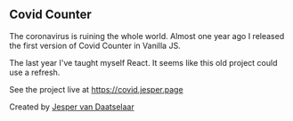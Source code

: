 ## Covid Counter

The coronavirus is ruining the whole world.
Almost one year ago I released the first version of Covid Counter in Vanilla JS.

The last year I've taught myself React. It seems like this old project could use a refresh.

See the project live at https://covid.jesper.page

Created by [Jesper van Daatselaar](https://jesper.page)
